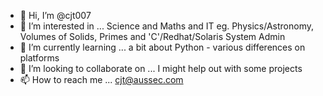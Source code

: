- 👋 Hi, I’m @cjt007
- 👀 I’m interested in ... Science and Maths and IT eg. Physics/Astronomy, Volumes of Solids, Primes and 'C'/Redhat/Solaris System Admin
- 🌱 I’m currently learning ... a bit about Python - various differences on platforms
- 💞️ I’m looking to collaborate on ... I might help out with some projects 
- 📫 How to reach me ... cjt@aussec.com

<!---
cjt007/cjt007 is a ✨ special ✨ repository because its `README.md` (this file) appears on your GitHub profile.
You can click the Preview link to take a look at your changes.
--->
